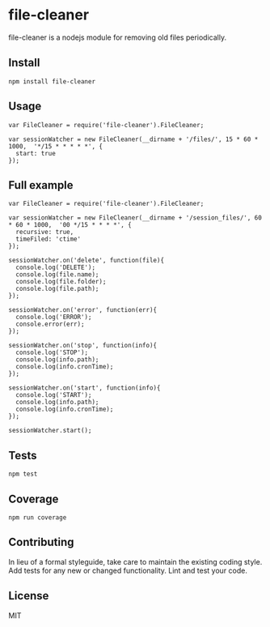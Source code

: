 # file-cleaner

file-cleaner is a nodejs module for removing old files periodically.

## Install

```
npm install file-cleaner
```

## Usage

```
var FileCleaner = require('file-cleaner').FileCleaner;

var sessionWatcher = new FileCleaner(__dirname + '/files/', 15 * 60 * 1000,  '*/15 * * * * *', {
  start: true
});
```

## Full example

```
var FileCleaner = require('file-cleaner').FileCleaner;

var sessionWatcher = new FileCleaner(__dirname + '/session_files/', 60 * 60 * 1000,  '00 */15 * * * *', {
  recursive: true,
  timeFiled: 'ctime'
});

sessionWatcher.on('delete', function(file){
  console.log('DELETE');
  console.log(file.name);
  console.log(file.folder);
  console.log(file.path);
});

sessionWatcher.on('error', function(err){
  console.log('ERROR');
  console.error(err);
});

sessionWatcher.on('stop', function(info){
  console.log('STOP');
  console.log(info.path);
  console.log(info.cronTime);
});

sessionWatcher.on('start', function(info){
  console.log('START');
  console.log(info.path);
  console.log(info.cronTime);
});

sessionWatcher.start();
```

## Tests

```
npm test
```

## Coverage

```
npm run coverage
```

## Contributing

In lieu of a formal styleguide, take care to maintain the existing coding style.
Add tests for any new or changed functionality. Lint and test your code.

## License

MIT